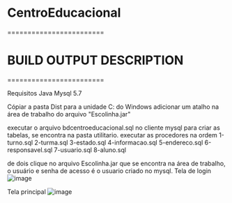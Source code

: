 # CentroEducacional

========================
# BUILD OUTPUT DESCRIPTION
========================

Requisitos
Java 
Mysql 5.7

Cópiar a pasta  Dist para a unidade C: do Windows
adicionar um atalho na área de trabalho do arquivo "Escolinha.jar"

executar o arquivo bdcentroeducacional.sql no cliente mysql para criar as tabelas, se encontra na pasta utilitario.
executar as procedores na ordem
1-turno.sql
2-turma.sql
3-estado.sql
4-informacao.sql
5-endereco.sql
6-responsavel.sql
7-usuario.sql
8-aluno.sql

de dois clique no arquivo Escolinha.jar que se encontra na área de trabalho, o usuário e senha de acesso é o usuario criado no mysql.
Tela de login
![image](https://user-images.githubusercontent.com/33138839/97397715-4ed06600-18c0-11eb-82ba-d1a86c01052d.png)

Tela principal
![image](https://user-images.githubusercontent.com/33138839/97397876-9e169680-18c0-11eb-8773-31e16deaba94.png)
